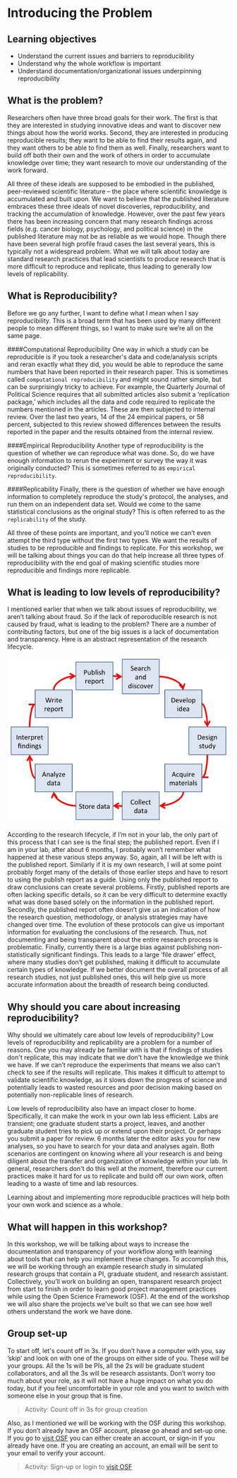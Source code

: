 # Introducing the Problem

## Learning objectives
* Understand the current issues and barriers to reproducibility
* Understand why the whole workflow is important
* Understand documentation/organizational issues underpinning reproducibility 

## What is the problem?

Researchers often have three broad goals for their work. The first is that they are interested in studying innovative ideas and want to discover new things about how the world works. Second, they are interested in producing reproducible results; they want to be able to find their results again, and they want others to be able to find them as well. Finally, researchers want to build off both their own and the work of others in order to accumulate knowledge over time; they want research to move our understanding of the work forward. 

All three of these ideals are supposed to be embodied in the published, peer-reviewed scientific literature – the place where scientific knowledge is accumulated and built upon. We want to believe that the published literature embraces these three ideals of novel discoveries, reproducibility, and tracking the accumulation of knowledge. However, over the past few years there has been increasing concern that many research findings across fields (e.g. cancer biology, psychology, and political science) in the published literature may not be as reliable as we would hope. Though there have been several high profile fraud cases the last several years, this is typically not a widespread problem. What we will talk about today are standard research practices that lead scientists to produce research that is more difficult to reproduce and replicate, thus leading to generally low levels of replicability. 


## What is Reproducibility?

Before we go any further, I want to define what I mean when I say reproducibility. This is a broad term that has been used by many different people to mean different things, so I want to make sure we’re all on the same page. 

####Computational Reproducibility
One way in which a study can be reproducible is if you took a researcher's data and code/analysis scripts and reran exactly what they did, you would be able to reproduce the same numbers that have been reported in their research paper. This is sometimes called `computational reproducibility` and might sound rather simple, but can be surprisingly tricky to achieve. For example, the Quarterly Journal of Political Science requires that all submitted articles also submit a ‘replication package,’ which includes all the data and code required to replicate the numbers mentioned in the articles. These are then subjected to internal review. Over the last two years, 14 of the 24 empirical papers, or 58 percent, subjected to this review showed differences between the results reported in the paper and the results obtained from the internal review.

####Empirical Reproducibility
Another type of reproducibility is the question of whether we can reproduce what was done. So, do we have enough information to rerun the experiment or survey the way it was originally conducted? This is sometimes referred to as `empirical reproducibility`.

####Replicability
Finally, there is the question of whether we have enough information to completely reproduce the study's protocol, the analyses, and run them on an independent data set. Would we come to the same statistical conclusions as the original study? This is often referred to as the `replicability` of the study.

All three of these points are important, and you’ll notice we can’t even attempt the third type without the first two types. We want the results of studies to be reproducible and findings to replicate. For this workshop, we will be talking about things you can do that help increase all three types of reproducibility with the end goal of making scientific studies more reproducible and findings more replicable.


## What is leading to low levels of reproducibility?

I mentioned earlier that when we talk about issues of reproducibility, we aren’t talking about fraud. So if the lack of reporoducible research is not caused by fraud, what is leading to the problem? There are a number of contributing factors, but one of the big issues is a lack of documentation and transparency. Here is an abstract representation of the research lifecycle. 

![research lifecycle](intro_figs/research_lifecycle.png)


According to the research lifecycle, if I’m not in your lab, the only part of this process that I can see is the final step; the published report. Even if I am in your lab, after about 6 months, I probably won’t remember what happened at these various steps anyway. So, again, all I will be left with is the published report. Similarly if it is my own research, I will at some point probably forget many of the details of those earlier steps and have to resort to using the publish report as a guide. Using only the published report to draw conclusions can create several problems. Firstly, published reports are often lacking specific details, so it can be very difficult to determine exactly what was done based solely on the information in the published report. Secondly, the published report often doesn’t give us an indication of how the research question, methodology, or analysis strategies may have changed over time. The evolution of these protocols can give us important information for evaluating the conclusions of the research. Thus, not documenting and being transparent about the entire research process is problematic. Finally, currently there is a large bias against publishing non-statistically significant findings. This leads to a large ‘file drawer’ effect, where many studies don’t get published, making it difficult to accumulate certain types of knowledge. If we better document the overall process of all research studies, not just published ones, this will help give us more accurate information about the breadth of research being conducted. 

## Why should you care about increasing reproducibility?

Why should we ultimately care about low levels of reproducibility? Low levels of reproducibility and replicability are a problem for a number of reasons. One you may already be familiar with is that if findings of studies don't replicate, this may indicate that we don't have the knowledge we think we have. If we can’t reproduce the experiments that means we also can't check to see if the results will replicate. This makes it difficult to attempt to validate scientific knowledge, as it slows down the progress of science and potentially leads to wasted resources and poor decision making based on potentially non-replicable lines of research.

Low levels of reproducibility also have an impact closer to home. Specifically, it can make the work in your own lab less efficient. Labs are transient; one graduate student starts a project, leaves, and another graduate student tries to pick up or extend upon their project. Or perhaps you submit a paper for review. 6 months later the editor asks you for new analyses, so you have to search for your data and analyses again. Both scenarios are contingent on knowing where all your research is and being diligent about the transfer and organization of knowledge within your lab. In general, researchers don't do this well at the moment, therefore our current practices make it hard for us to replicate and build off our own work, often leading to a waste of time and lab resources. 

Learning about and implementing more reproducible practices will help both your own work and science as a whole. 


## What will happen in this workshop?

In this workshop, we will be talking about ways to increase the documentation and transparency of your workflow along with learning about tools that can help you implement these changes. To accomplish this, we will be working through an example research study in simulated research groups that contain a PI, graduate student, and research assistant. Collectively, you’ll work on building an open, transparent research project from start to finish in order to learn good project management practices while using the Open Science Framework (OSF). At the end of the workshop we will also share the projects we’ve built so that we can see how well others understand the work we have done. 

## Group set-up
To start off, let's count off in 3s. If you don’t have a computer with you, say ’skip’ and look on with one of the groups on either side of you. These will be your groups. All the 1s will be PIs, all the 2s will be graduate student collaborators, and all the 3s will be research assistants. Don’t worry too much about your role, as it will not have a huge impact on what you do today, but if you feel uncomfortable in your role and you want to switch with someone else in your group that is fine.

> Activity: Count off in 3s for group creation

Also, as I mentioned we will be working with the OSF during this workshop. If you don’t already have an OSF account, please go ahead and set-up one. If you go to [visit OSF](https://osf.io) you can either create an account, or sign-in if you already have one. If you are creating an account, an email will be sent to your email to verify your account.

> Activity: Sign-up or login to [visit OSF](https://osf.io)



